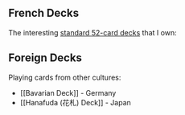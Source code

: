 ## French Decks
The interesting [standard 52-card decks](https://en.wikipedia.org/wiki/Standard_52-card_deck) that I own:
## Foreign Decks
Playing cards from other cultures:
- [[Bavarian Deck]] - Germany
- [[Hanafuda (花札) Deck]] - Japan

